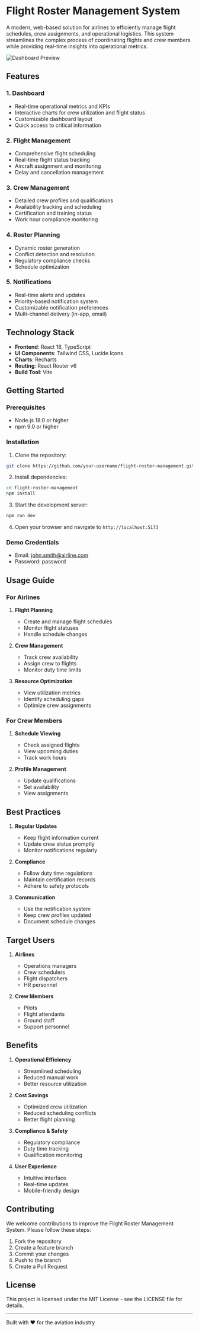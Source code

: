 # Flight Roster Management System

A modern, web-based solution for airlines to efficiently manage flight schedules, crew assignments, and operational logistics. This system streamlines the complex process of coordinating flights and crew members while providing real-time insights into operational metrics.

![Dashboard Preview](https://images.pexels.com/photos/7439146/pexels-photo-7439146.jpeg?auto=compress&cs=tinysrgb&w=1260&h=750&dpr=2)

## Features

### 1. Dashboard
- Real-time operational metrics and KPIs
- Interactive charts for crew utilization and flight status
- Customizable dashboard layout
- Quick access to critical information

### 2. Flight Management
- Comprehensive flight scheduling
- Real-time flight status tracking
- Aircraft assignment and monitoring
- Delay and cancellation management

### 3. Crew Management
- Detailed crew profiles and qualifications
- Availability tracking and scheduling
- Certification and training status
- Work hour compliance monitoring

### 4. Roster Planning
- Dynamic roster generation
- Conflict detection and resolution
- Regulatory compliance checks
- Schedule optimization

### 5. Notifications
- Real-time alerts and updates
- Priority-based notification system
- Customizable notification preferences
- Multi-channel delivery (in-app, email)

## Technology Stack

- **Frontend**: React 18, TypeScript
- **UI Components**: Tailwind CSS, Lucide Icons
- **Charts**: Recharts
- **Routing**: React Router v6
- **Build Tool**: Vite

## Getting Started

### Prerequisites
- Node.js 18.0 or higher
- npm 9.0 or higher

### Installation

1. Clone the repository:
```bash
git clone https://github.com/your-username/flight-roster-management.git
```

2. Install dependencies:
```bash
cd flight-roster-management
npm install
```

3. Start the development server:
```bash
npm run dev
```

4. Open your browser and navigate to `http://localhost:5173`

### Demo Credentials
- Email: john.smith@airline.com
- Password: password

## Usage Guide

### For Airlines
1. **Flight Planning**
   - Create and manage flight schedules
   - Monitor flight statuses
   - Handle schedule changes

2. **Crew Management**
   - Track crew availability
   - Assign crew to flights
   - Monitor duty time limits

3. **Resource Optimization**
   - View utilization metrics
   - Identify scheduling gaps
   - Optimize crew assignments

### For Crew Members
1. **Schedule Viewing**
   - Check assigned flights
   - View upcoming duties
   - Track work hours

2. **Profile Management**
   - Update qualifications
   - Set availability
   - View assignments

## Best Practices

1. **Regular Updates**
   - Keep flight information current
   - Update crew status promptly
   - Monitor notifications regularly

2. **Compliance**
   - Follow duty time regulations
   - Maintain certification records
   - Adhere to safety protocols

3. **Communication**
   - Use the notification system
   - Keep crew profiles updated
   - Document schedule changes

## Target Users

1. **Airlines**
   - Operations managers
   - Crew schedulers
   - Flight dispatchers
   - HR personnel

2. **Crew Members**
   - Pilots
   - Flight attendants
   - Ground staff
   - Support personnel

## Benefits

1. **Operational Efficiency**
   - Streamlined scheduling
   - Reduced manual work
   - Better resource utilization

2. **Cost Savings**
   - Optimized crew utilization
   - Reduced scheduling conflicts
   - Better flight planning

3. **Compliance & Safety**
   - Regulatory compliance
   - Duty time tracking
   - Qualification monitoring

4. **User Experience**
   - Intuitive interface
   - Real-time updates
   - Mobile-friendly design

## Contributing

We welcome contributions to improve the Flight Roster Management System. Please follow these steps:

1. Fork the repository
2. Create a feature branch
3. Commit your changes
4. Push to the branch
5. Create a Pull Request

## License

This project is licensed under the MIT License - see the LICENSE file for details.


---

Built with ❤️ for the aviation industry

